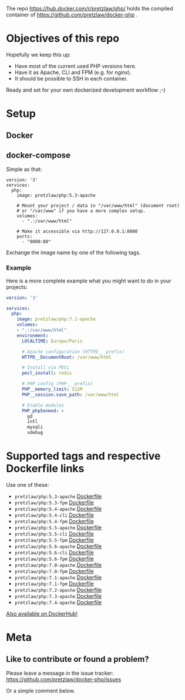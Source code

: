 The repo https://hub.docker.com/r/pretzlaw/php/
holds the compiled container of https://github.com/pretzlaw/docker-php .

# Objectives of this repo

Hopefully we keep this up:

- Have most of the current used PHP versions here.
- Have it as Apache, CLI and FPM (e.g. for nginx).
- It should be possible to SSH in each container.

Ready and set for your own dockerized development workflow ;-)

# Setup

## Docker

## docker-compose

Simple as that:

    version: '3'
    services:
      php:
        image: pretzlaw/php:5.3-apache
        
        # Mount your project / data in "/var/www/html" (document root)
        # or "/var/www" if you have a more complex setup.
        volumes:
          - ".:/var/www/html"
          
        # Make it accessible via http://127.0.0.1:8000
        ports:
          - "8000:80"

Exchange the image name by one of the following tags.

### Example

Here is a more complete example what you might want to do in your projects:

```yaml
version: '3'

services:
  php:
    image: pretzlaw/php:7.1-apache
    volumes:
    - ".:/var/www/html"
    environment:
      LOCALTIME: Europe/Paris

      # Apache configuration (HTTPD__ prefix)
      HTTPD__DocumentRoot: /var/www/html

      # Install via PECL
      pecl_install: redis

      # PHP config (PHP__ prefix)
      PHP__memory_limit: 512M
      PHP__session.save_path: /var/www/html

      # Enable modules
      PHP_php5enmod: >
        gd
        intl
        mysqli
        xdebug
```

# Supported tags and respective Dockerfile links

Use one of these:

- `pretzlaw/php:5.3-apache`  [Dockerfile](https://github.com/pretzlaw/docker-php/tree/master/5.3-apache)
- `pretzlaw/php:5.3-fpm`     [Dockerfile](https://github.com/pretzlaw/docker-php/tree/master/5.3-fpm)
- `pretzlaw/php:5.4-apache`  [Dockerfile](https://github.com/pretzlaw/docker-php/tree/master/5.4-apache)
- `pretzlaw/php:5.4-cli`     [Dockerfile](https://github.com/pretzlaw/docker-php/tree/master/5.4-cli)
- `pretzlaw/php:5.4-fpm`     [Dockerfile](https://github.com/pretzlaw/docker-php/tree/master/5.3-fpm)
- `pretzlaw/php:5.5-apache`  [Dockerfile](https://github.com/pretzlaw/docker-php/tree/master/5.5-apache)
- `pretzlaw/php:5.5-cli`     [Dockerfile](https://github.com/pretzlaw/docker-php/tree/master/5.5-cli)
- `pretzlaw/php:5.5-fpm`     [Dockerfile](https://github.com/pretzlaw/docker-php/tree/master/5.5-fpm)
- `pretzlaw/php:5.6-apache`  [Dockerfile](https://github.com/pretzlaw/docker-php/tree/master/5.6-apache)
- `pretzlaw/php:5.6-cli`     [Dockerfile](https://github.com/pretzlaw/docker-php/tree/master/5.6-cli)
- `pretzlaw/php:5.6-fpm`     [Dockerfile](https://github.com/pretzlaw/docker-php/tree/master/5.6-fpm)
- `pretzlaw/php:7.0-apache`  [Dockerfile](https://github.com/pretzlaw/docker-php/tree/master/7.0-apache)
- `pretzlaw/php:7.0-fpm`     [Dockerfile](https://github.com/pretzlaw/docker-php/tree/master/7.0-fpm)
- `pretzlaw/php:7.1-apache`  [Dockerfile](https://github.com/pretzlaw/docker-php/tree/master/7.1-apache)
- `pretzlaw/php:7.1-fpm`     [Dockerfile](https://github.com/pretzlaw/docker-php/tree/master/7.1-fpm)
- `pretzlaw/php:7.2-apache`  [Dockerfile](https://github.com/pretzlaw/docker-php/tree/master/7.2-apache)
- `pretzlaw/php:7.3-apache`  [Dockerfile](https://github.com/pretzlaw/docker-php/tree/master/7.3-apache)
- `pretzlaw/php:7.4-apache`  [Dockerfile](https://github.com/pretzlaw/docker-php/tree/master/7.4-apache)

[Also available on DockerHub!](https://hub.docker.com/r/pretzlaw/php)

# Meta

## Like to contribute or found a problem?

Please leave a message in the issue tracker:
https://github.com/pretzlaw/docker-php/issues

Or a simple comment below.
